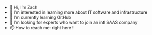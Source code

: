 - 👋 Hi, I’m Zach
- 👀 I’m interested in learning more about IT software and infrastructure
- 🌱 I’m currently learning GitHub 
- 💞️ I’m looking for experts who want to join an intl SAAS company
- 📫 How to reach me: right here !

<!---
zachtraer/zachtraer is a ✨ special ✨ repository because its `README.md` (this file) appears on your GitHub profile.
You can click the Preview link to take a look at your changes.
--->
